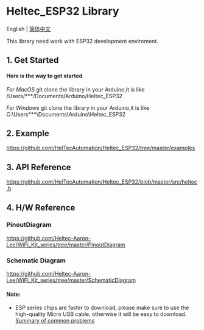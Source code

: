 # Heltec_ESP32 Library

English | [简体中文](http://www.heltec.cn/wifi_kit_install/)

This library need work with ESP32 development enviroment.

## 1. Get Started

#### Here is the way to get started

*For MacOS*
git clone the library in your  Arduino,it is like  /Users/***/Documents/Arduino/Heltec_ESP32

*For Windows*
git clone the library in your  Arduino,it is like  C:\Users\***\Documents\Arduino\Heltec_ESP32


## 2. Example
https://github.com/HelTecAutomation/Heltec_ESP32/tree/master/examples

## 3. API Reference
https://github.com/HelTecAutomation/Heltec_ESP32/blob/master/src/heltec.h

## 4. H/W Reference

### PinoutDiagram
https://github.com/Heltec-Aaron-Lee/WiFi_Kit_series/tree/master/PinoutDiagram
### Schematic Diagram
https://github.com/Heltec-Aaron-Lee/WiFi_Kit_series/tree/master/SchematicDiagram


#### Note:
* ESP series chips are faster to download, please make sure to use the high-quality Micro USB cable, otherwise it will be easy to download.
[Summary of common problems](http://www.heltec.cn/summary-of-common-problems-in-wifi-kit-series-continuous-update/?lang=en)

